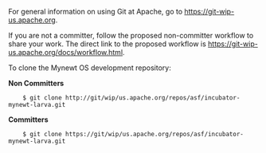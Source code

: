 For general information on using Git at Apache, go to https://git-wip-us.apache.org.

If you are not a committer, follow the proposed non-committer workflow to share your work. The direct link to the proposed workflow is https://git-wip-us.apache.org/docs/workflow.html.

To clone the Mynewt OS development repository:

**Non Committers**
```no-highlight
    $ git clone http://git/wip/us.apache.org/repos/asf/incubator-mynewt-larva.git
```
**Committers**
```no-highlight
    $ git clone https://git/wip/us.apache.org/repos/asf/incubator-mynewt-larva.git
```